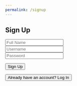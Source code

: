 ```yaml
---
permalink: /signup
---
```

<head>
    <title>Sign Up</title>
</head>
<body id='login-signup-background'>
<div class="form-container">
    <h2 id="pageTitle">Sign Up</h2>
    <form>
        <input type="text" id="name" class="type" placeholder="Full Name"><br>
        <input type="text" id="user" class="type" placeholder="Username"><br>
        <input type="password" id="pass" class="type" placeholder="Password">
    </form>
    <button class="submit" onclick="signup()">Sign Up</button>
    <p id="error"></p>
    <button onclick="goLogin()">Already have an account? Log In</button>
</div>
</body>
<script src="http://127.0.0.1:4200/travel_project/script.js"></script>